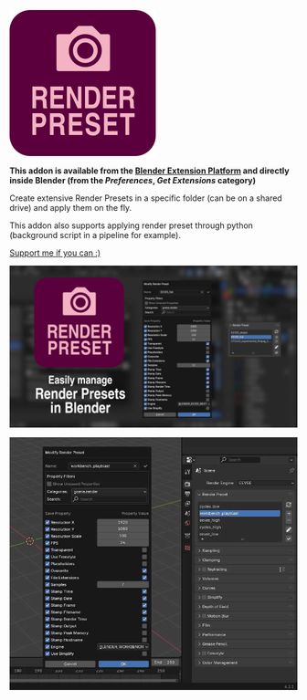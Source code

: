 ![Logo](https://raw.githubusercontent.com/samytichadou/render_preset_blender/main/resources/graphics/render_preset_logo.png "Render Preset logo")  

**This addon is available from the [Blender Extension Platform](https://extensions.blender.org/add-ons/render-preset/) and directly inside Blender (from the *Preferences*, *Get Extensions* category)**  

Create extensive Render Presets in a specific folder (can be on a shared drive) and apply them on the fly.

This addon also supports applying render preset through python (background script in a pipeline for example).

[Support me if you can :)](https://ko-fi.com/tonton_blender)


![Image](https://raw.githubusercontent.com/samytichadou/render_preset_blender/main/resources/graphics/render_preset_img00_bg.jpg "Render Preset Image")

![Preview](https://raw.githubusercontent.com/samytichadou/render_preset_blender/main/resources/graphics/render_preset_img01_preview.jpg "Render Prest Preview")
